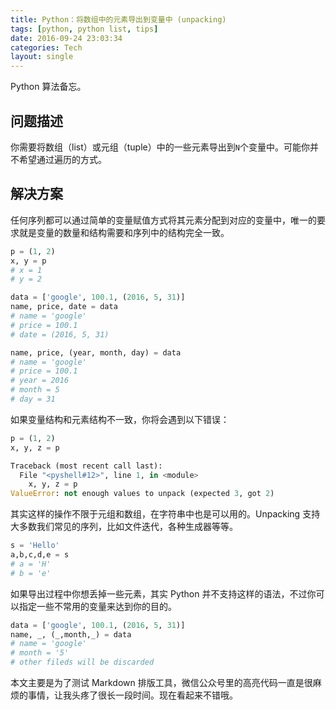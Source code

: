 ```yaml
---
title: Python：将数组中的元素导出到变量中 (unpacking)
tags: [python, python list, tips]
date: 2016-09-24 23:03:34
categories: Tech
layout: single
---
```


Python 算法备忘。

<!-- more -->

## 问题描述

你需要将数组（list）或元组（tuple）中的一些元素导出到`N`个变量中。可能你并不希望通过遍历的方式。

## 解决方案

任何序列都可以通过简单的变量赋值方式将其元素分配到对应的变量中，唯一的要求就是变量的数量和结构需要和序列中的结构完全一致。

```python
p = (1, 2)
x, y = p
# x = 1
# y = 2

data = ['google', 100.1, (2016, 5, 31)]
name, price, date = data
# name = 'google'
# price = 100.1
# date = (2016, 5, 31)

name, price, (year, month, day) = data
# name = 'google'
# price = 100.1
# year = 2016
# month = 5
# day = 31
```

如果变量结构和元素结构不一致，你将会遇到以下错误：

```python
p = (1, 2)
x, y, z = p

Traceback (most recent call last):
  File "<pyshell#12>", line 1, in <module>
    x, y, z = p
ValueError: not enough values to unpack (expected 3, got 2)
```

其实这样的操作不限于元组和数组，在字符串中也是可以用的。Unpacking 支持大多数我们常见的序列，比如文件迭代，各种生成器等等。

```python
s = 'Hello'
a,b,c,d,e = s
# a = 'H'
# b = 'e'
```

如果导出过程中你想丢掉一些元素，其实 Python 并不支持这样的语法，不过你可以指定一些不常用的变量来达到你的目的。

```python
data = ['google', 100.1, (2016, 5, 31)]
name, _, (_,month,_) = data
# name = 'google'
# month = '5'
# other fileds will be discarded
```

本文主要是为了测试 Markdown 排版工具，微信公众号里的高亮代码一直是很麻烦的事情，让我头疼了很长一段时间。现在看起来不错哦。
